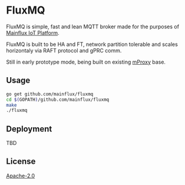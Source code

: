 # FluxMQ
FluxMQ is simple, fast and lean MQTT broker made for the purposes of [Mainflux IoT Platform](https://github.com/mainflux/mainflux).

FluxMQ is built to be HA and FT, network partition tolerable and scales horizontaly via RAFT protocol and gPRC comm.

Still in early prototype mode, being built on existing [mProxy](https://github.com/mainflux/mproxy) base.

## Usage
```bash
go get github.com/mainflux/fluxmq
cd $(GOPATH)/github.com/mainflux/fluxmq
make
./fluxmq
```

## Deployment
TBD

## License
[Apache-2.0](LICENSE)
